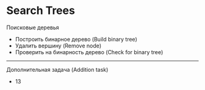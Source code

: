 # Search Trees

Поисковые деревья

- Построить бинарное дерево (Build binary tree)
- Удалить вершину (Remove node)
- Проверить на бинарность дерево (Check for binary tree)

---

Дополнительная задача (Addition task)
- 13
